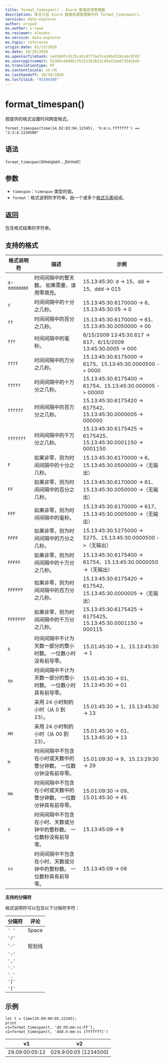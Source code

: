 ```yaml
---
title: format_timespan() - Azure 数据资源管理器
description: 本文介绍 Azure 数据资源管理器中的 format_timespan()。
services: data-explorer
author: orspod
ms.author: v-tawe
ms.reviewer: alexans
ms.service: data-explorer
ms.topic: reference
origin.date: 02/13/2020
ms.date: 10/29/2020
ms.openlocfilehash: ced1697cd135ca5c8777ad7ca24bd228cebc9783
ms.sourcegitcommit: 93309cd649b17b3312b3b52cd9ad1de6f3542beb
ms.translationtype: HT
ms.contentlocale: zh-CN
ms.lasthandoff: 10/30/2020
ms.locfileid: "93104388"
---
```

# <a name="format_timespan"></a>format_timespan()

按提供的格式设置时间跨度格式。

```kusto
format_timespan(time(14.02:03:04.12345), 'h:m:s.fffffff') == "2:3:4.1234500"
```

## <a name="syntax"></a>语法

`format_timespan(`*timespan* `,` *format*`)`

## <a name="arguments"></a>参数

* `timespan`：`timespan` 类型的值。
* `format`：格式说明符字符串，由一个或多个[格式元素](#supported-formats)组成。

## <a name="returns"></a>返回

包含格式结果的字符串。

## <a name="supported-formats"></a>支持的格式

|格式说明符   |描述    |示例
|---|---|---
|`d`-`dddddddd` |时间间隔中的整天数。 如果需要，请用零填充。|   15.13:45:30: d -> 15、dd -> 15、ddd -> 015
|`f`    |时间间隔中的十分之几秒。 |15.13:45:30.6170000 -> 6、15.13:45:30.05 -> 0
|`ff`   |时间间隔中的百分之几秒。 |15.13:45:30.6170000 -> 61、15.13:45:30.0050000 -> 00
|`fff`  |时间间隔中的毫秒。 |6/15/2009 13:45:30.617 -> 617、6/15/2009 13:45:30.0005 -> 000
|`ffff` |时间间隔中的万分之几秒。 |15.13:45:30.6175000 -> 6175、15.13:45:30.0000500 -> 0000
|`fffff`    |时间间隔中的十万分之几秒。 |15.13:45:30.6175400 -> 61754、15.13:45:30.000005 -> 00000
|`ffffff`   |时间间隔中的百万分之几秒。 |15.13:45:30.6175420 -> 617542、15.13:45:30.0000005 -> 000000
|`fffffff`  |时间间隔中的千万分之几秒。 |15.13:45:30.6175425 -> 6175425、15.13:45:30.0001150 -> 0001150
|`F`    |如果非零，则为时间间隔中的十分之几秒。 |15.13:45:30.6170000 -> 6、15.13:45:30.0500000 ->（无输出）
|`FF`   |如果非零，则为时间间隔中的百分之几秒。 |15.13:45:30.6170000 -> 61、15.13:45:30.0050000 ->（无输出）
|`FFF`  |如果非零，则为时间间隔中的毫秒。 |15.13:45:30.6170000 -> 617、15.13:45:30.0005000 ->（无输出）
|`FFFF` |如果非零，则为时间间隔中的万分之几秒。 |15.13:45:30.5275000 -> 5275、15.13:45:30.0000500 ->（无输出）
|`FFFFF`    |如果非零，则为时间间隔中的十万分之几秒。 |15.13:45:30.6175400 -> 61754、15.13:45:30.0000050 ->（无输出）
|`FFFFFF`   |如果非零，则为时间间隔中的百万分之几秒。 |15.13:45:30.6175420 -> 617542、15.13:45:30.0000005 ->（无输出）
|`FFFFFFF`  |如果非零，则为时间间隔中的千万分之几秒。 |15.13:45:30.6175425 -> 6175425、15.13:45:30.0001150 -> 000115
|`h`    |时间间隔中不计为天数一部分的整小时数。 一位数小时没有前导零。 |15.01:45:30 -> 1、15.13:45:30 -> 1
|`hh`   |时间间隔中不计为天数一部分的整小时数。 一位数小时具有前导零。 |15.01:45:30 -> 01、15.13:45:30 -> 01
|`H`    |采用 24 小时制的小时（从 0 到 23）。 |15.01:45:30 -> 1、15.13:45:30 -> 13
|`HH`   |采用 24 小时制的小时（从 00 到 23）。 |15.01:45:30 -> 01、15.13:45:30 -> 13
|`m`    |时间间隔中不包含在小时或天数中的整分钟数。 一位数分钟没有前导零。 |15.01:09:30 -> 9、15.13:29:30 -> 29
|`mm`   |时间间隔中不包含在小时或天数中的整分钟数。 一位数分钟具有前导零。 |15.01:09:30 -> 09、15.01:45:30 -> 45
|`s`    |时间间隔中不包含在小时、天数或分钟中的整秒数。 一位数秒没有前导零。 |15.13:45:09 -> 9
|`ss`   |时间间隔中不包含在小时、天数或分钟中的整秒数。 一位数秒具有前导零。 |15.13:45:09 -> 09

**支持的分隔符**

格式说明符可以包含以下分隔符字符：

|分隔符|评论|
|---------|-------|
|`' '`| Space|
|`'/'`||
|`'-'`|短划线|
|`':'`||
|`','`||
|`'.'`||
|`'_'`||
|`'['`||
|`']'`||

## <a name="examples"></a>示例

<!-- csl: https://help.kusto.chinacloudapi.cn/Samples -->
```kusto
let t = time(29.09:00:05.12345);
print 
v1=format_timespan(t, 'dd.hh:mm:ss:FF'),
v2=format_timespan(t, 'ddd.h:mm:ss [fffffff]')
```

|v1|v2|
|---|---|
|29.09:00:05:12|029.9:00:05 [1234500]|
